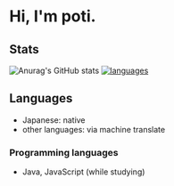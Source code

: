 # Hi, I'm poti.
## Stats
![Anurag's GitHub stats](https://github-readme-stats.vercel.app/api?username=poti0206&show_icons=true&theme=radical)
[![languages](https://github-readme-stats.vercel.app/api/top-langs/?username=poti0206&theme=dark)](https://github.com/anuraghazra/github-readme-stats)
## Languages
- Japanese: native
- other languages: via machine translate

### Programming languages
- Java, JavaScript (while studying) 
